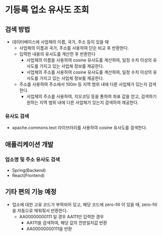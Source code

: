 # 기등록 업소 유사도 조회

## 검색 방법

* 데이터베이스에 사업체의 이름, 국가, 주소 등이 있을 때
    * 사업체의 이름과 국가, 주소를 사용하여 단순 비교 후 반환한다.
    * 입력한 내용의 유사도를 계산한 후 반환한다
        * 사업체의 이름을 사용하여 cosine 유사도를 계산하여, 일정 수치 이상의 유사도를 가지고 있는 사업체 정보를 제공한다.
        * 사업체의 주소를 사용하여 cosine 유사도를 계산하여, 일정 수치 이상의 유사도를 가지고 있는 사업체 정보를 제공한다.
    * 주소를 사용하여 주소에서 100m 등 지역 범위 내에 다른 사업체가 있는지 검색한다.
        * 사업체의 주소를 사용하여, 지오코딩 등을 통하여 좌표 값을 얻고, 검색하기 원하는 지역 범위 내에 다른 사업체가 있는지 검색하여 제공한다.

### 유사도 검색

* apache.commons.text 라이브러리를 사용하여 cosine 유사도를 검색한다.

## 애플리케이션 개발

### 업소명 및 주소 유사도 검색

* Spring(Backend)
* React(Frontend)

## 기타 편의 기능 예정

* 업소에 대한 고유 코드가 부여되어 있고, 해당 코드에 zero-fill 이 있을 때, zero-fill 을 자동으로 채워줘서 반환한다.
    * AA00000000111 일 경우 AA111만 입력한 경우
        * AA111을 검색하여, 해당 값의 전방일치값 반환
        * AA00000000111을 반환